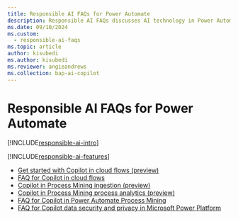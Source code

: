 ```yaml
---
title: Responsible AI FAQs for Power Automate
description: Responsible AI FAQs discusses AI technology in Power Automate and the key considerations for making use of this technology responsibly.
ms.date: 09/10/2024
ms.custom: 
  - responsible-ai-faqs
ms.topic: article
author: kisubedi
ms.author: kisubedi
ms.reviewer: angieandrews
ms.collection: bap-ai-copilot
---
```


# Responsible AI FAQs for Power Automate

[!INCLUDE[responsible-ai-intro](./includes/responsible-ai-intro.md)]

[!INCLUDE[responsible-ai-features](./includes/responsible-ai-features.md)]

- [Get started with Copilot in cloud flows (preview)](get-started-with-copilot.md)
- [FAQ for Copilot in cloud flows](faqs-copilot.md)
- [Copilot in Process Mining ingestion (preview)](process-mining-copilot-in-ingestion.md)
- [Copilot in Process Mining process analytics (preview)](process-mining-copilot-in-process-analytics.md)
- [FAQ for Copilot in Power Automate Process Mining](faqs-copilot-in-process-mining.md)
- [FAQ for Copilot data security and privacy in Microsoft Power Platform](/power-platform/faqs-copilot-data-security-privacy/)
